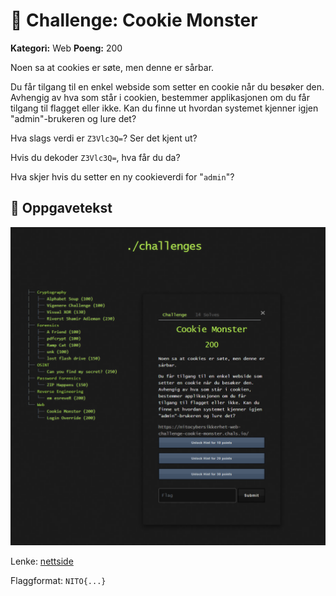 # 🍪 Challenge: Cookie Monster

**Kategori:** Web
**Poeng:** 200

Noen sa at cookies er søte, men denne er sårbar.

Du får tilgang til en enkel webside som setter en cookie når du besøker den. Avhengig av hva som står i cookien, bestemmer applikasjonen om du får tilgang til flagget eller ikke. Kan du finne ut hvordan systemet kjenner igjen "admin"-brukeren og lure det?

Hva slags verdi er `Z3Vlc3Q=`? Ser det kjent ut?

Hvis du dekoder `Z3Vlc3Q=`, hva får du da?

Hva skjer hvis du setter en ny cookieverdi for "`admin`"?

## 📝 Oppgavetekst

![Oppgavevisning](assets/cookiemonster.png)

Lenke: [nettside](https://nitocybersikkerhet-web-challenge-cookie-monster.chals.io/)

Flaggformat: `NITO{...}`
